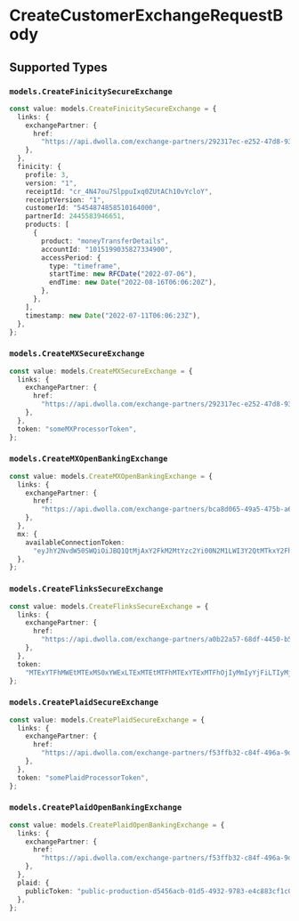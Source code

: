 # CreateCustomerExchangeRequestBody


## Supported Types

### `models.CreateFinicitySecureExchange`

```typescript
const value: models.CreateFinicitySecureExchange = {
  links: {
    exchangePartner: {
      href:
        "https://api.dwolla.com/exchange-partners/292317ec-e252-47d8-93c3-2d128e037aa4",
    },
  },
  finicity: {
    profile: 3,
    version: "1",
    receiptId: "cr_4N47ou7SlppuIxq0ZUtACh10vYcloY",
    receiptVersion: "1",
    customerId: "5454874858510164000",
    partnerId: 2445583946651,
    products: [
      {
        product: "moneyTransferDetails",
        accountId: "1015199035827334900",
        accessPeriod: {
          type: "timeframe",
          startTime: new RFCDate("2022-07-06"),
          endTime: new Date("2022-08-16T06:06:20Z"),
        },
      },
    ],
    timestamp: new Date("2022-07-11T06:06:23Z"),
  },
};
```

### `models.CreateMXSecureExchange`

```typescript
const value: models.CreateMXSecureExchange = {
  links: {
    exchangePartner: {
      href:
        "https://api.dwolla.com/exchange-partners/292317ec-e252-47d8-93c3-2d128e037aa4",
    },
  },
  token: "someMXProcessorToken",
};
```

### `models.CreateMXOpenBankingExchange`

```typescript
const value: models.CreateMXOpenBankingExchange = {
  links: {
    exchangePartner: {
      href:
        "https://api.dwolla.com/exchange-partners/bca8d065-49a5-475b-a6b4-509bc8504d22",
    },
  },
  mx: {
    availableConnectionToken:
      "eyJhY2NvdW50SWQiOiJBQ1QtMjAxY2FkM2MtYzc2Yi00N2M1LWI3Y2QtMTkxY2FhNzdlZWM5IiwibWVtYmVySWQiOiJNQlItZGNjZWY0ZWMtOGM4MC00NTlmLTlhMGItMTc1ZTA0OTJmZWIzIn0=",
  },
};
```

### `models.CreateFlinksSecureExchange`

```typescript
const value: models.CreateFlinksSecureExchange = {
  links: {
    exchangePartner: {
      href:
        "https://api.dwolla.com/exchange-partners/a0b22a57-68df-4450-b507-47c937e64e89",
    },
  },
  token:
    "MTExYTFhMWEtMTExMS0xYWExLTExMTEtMTFhMTExYTExMTFhOjIyMmIyYjFiLTIyMjItMmJiMi0yMjIyLTIyYjIyMmIyMjIyYg==",
};
```

### `models.CreatePlaidSecureExchange`

```typescript
const value: models.CreatePlaidSecureExchange = {
  links: {
    exchangePartner: {
      href:
        "https://api.dwolla.com/exchange-partners/f53ffb32-c84f-496a-9d9d-acd100d396ef",
    },
  },
  token: "somePlaidProcessorToken",
};
```

### `models.CreatePlaidOpenBankingExchange`

```typescript
const value: models.CreatePlaidOpenBankingExchange = {
  links: {
    exchangePartner: {
      href:
        "https://api.dwolla.com/exchange-partners/f53ffb32-c84f-496a-9d9d-acd100d396ef",
    },
  },
  plaid: {
    publicToken: "public-production-d5456acb-01d5-4932-9783-e4c883cf1c0c",
  },
};
```

